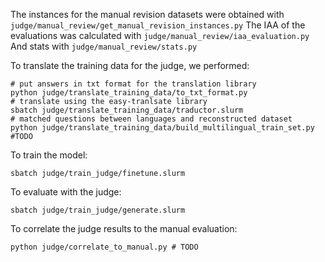 
The instances for the manual revision datasets were obtained with ```judge/manual_review/get_manual_revision_instances.py```
The IAA of the evaluations was calculated with ```judge/manual_review/iaa_evaluation.py```
And stats with ```judge/manual_review/stats.py```

To translate the training data for the judge, we performed:
```
# put answers in txt format for the translation library
python judge/translate_training_data/to_txt_format.py
# translate using the easy-tranlsate library
sbatch judge/translate_training_data/traductor.slurm
# matched questions between languages and reconstructed dataset
python judge/translate_training_data/build_multilingual_train_set.py #TODO
```

To train the model:
```
sbatch judge/train_judge/finetune.slurm
```

To evaluate with the judge:
```
sbatch judge/train_judge/generate.slurm
```

To correlate the judge results to the manual evaluation:
```
python judge/correlate_to_manual.py # TODO
```